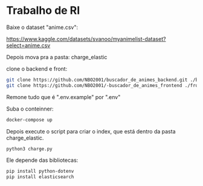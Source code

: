 # Trabalho de RI


Baixe o dataset "anime.csv":

https://www.kaggle.com/datasets/svanoo/myanimelist-dataset?select=anime.csv


Depois mova pra a pasta:  charge_elastic

clone o backend e front:

```bash
git clone https://github.com/NBO2001/buscador_de_animes_backend.git ./backend
git clone https://github.com/NBO2001/-buscador_de_animes_frontend ./front
```


Remone tudo que é ".env.example" por ".env"

Suba o conteinner:

```bash
docker-compose up
```

Depois execute o script para criar o index, que está dentro da pasta charge_elastic.

```bash
python3 charge.py
```

Ele depende das bibliotecas:

```bash
pip install python-dotenv
pip install elasticsearch
```